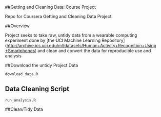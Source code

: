 ##Getting and Cleaning Data: Course Project


Repo for Coursera Getting and Cleaning Data Project

##Overview

Project seeks to take raw, untidy data from a wearable computing experiment done by [the UCI Machine Learning Repository] (http://archive.ics.uci.edu/ml/datasets/Human+Activity+Recognition+Using+Smartphones) and clean and convert the data for reproducible use and analysis


##Download the untidy Project Data
```
download_data.R
```

## Data Cleaning Script
```
run_analysis.R
```

##Clean/Tidy Data
